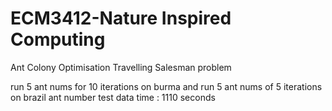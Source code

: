 # ECM3412-Nature Inspired Computing
 Ant Colony Optimisation Travelling Salesman problem




run 5 ant nums for 10 iterations on burma and run 5 ant nums of 5 iterations on brazil
ant number test data time : 1110 seconds